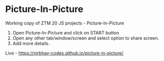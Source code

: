 # Picture-In-Picture

Working copy of ZTM 20 JS projects - Picture-In-Picture

1. Open Picture-In-Picture and click on START button
2. Open any other tab/window/screen and select option to share screen.
3. Add more details.

Live - https://nirbhay-codes.github.io/picture-in-picture/
